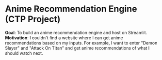 # Anime Recommendation Engine (CTP Project)

**Goal**: To build an anime recommendation engine and host on Streamlit.
**Motivation**: I couldn't find a website where I can get anime recommendations based on my inputs. For example, I want to enter "Demon Slayer" and "Attack On Titan" and get anime recommendations of what I should watch next.
